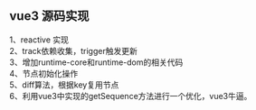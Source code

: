 ## vue3 源码实现

1、reactive 实现  
2、track依赖收集，trigger触发更新  
3、增加runtime-core和runtime-dom的相关代码  
4、节点初始化操作  
5、diff算法，根据key复用节点  
6、利用vue3中实现的getSequence方法进行一个优化，vue3牛逼。